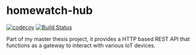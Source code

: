 # homewatch-hub

[![codecov](https://codecov.io/gh/um-homewatch/hub/branch/master/graph/badge.svg)](https://codecov.io/gh/um-homewatch/hub)
[![Build Status](https://travis-ci.org/um-homewatch/hub.svg?branch=master)](https://travis-ci.org/um-homewatch/hub)

Part of my master thesis project, it provides a HTTP based REST API that functions as a gateway to interact with various IoT devices.
